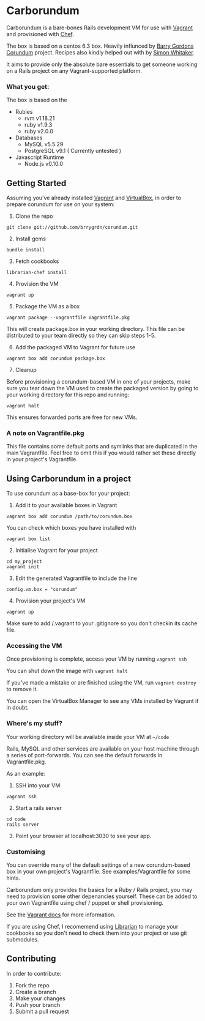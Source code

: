 # Carborundum

Carborundum is a bare-bones Rails development VM for use with [Vagrant](http://vagrantup.com) and provisioned with [Chef](http://docs-v1.vagrantup.com/v1/docs/provisioners/chef_solo.html).

The box is based on a centos 6.3 box. Heavily influnced by [Barry Gordons](https://github.com/brrygrdn) [Corundum](https://github.com/brrygrdn/corundum) project. Recipes also kindly helped out with by [Simon Whitaker](https://twitter.com/szlwzl).  

It aims to provide only the absolute bare essentials to get someone working on a Rails project on any Vagrant-supported platform.

### What you get:

The box is based on the  

- Rubies
  - rvm v1.18.21
  - ruby v1.9.3
  - ruby v2.0.0
- Databases
  - MySQL v5.5.29
  - PostgreSQL v9.1 ( Currently untested )
- Javascript Runtime
  - Node.js v0.10.0

## Getting Started

Assuming you've already installed [Vagrant](http://downloads.vagrantup.com)
and [VirtualBox](https://www.virtualbox.org/wiki/Downloads),
in order to prepare corundum for use on your system:

1. Clone the repo

  ```
  git clone git://github.com/brrygrdn/corundum.git
  ```

2. Install gems

  ```
  bundle install
  ```

3. Fetch cookbooks

  ```
  librarian-chef install
  ```

4. Provision the VM

  ```
  vagrant up
  ```

5. Package the VM as a box

  ```
  vagrant package --vagrantfile Vagrantfile.pkg
  ```

  This will create package.box in your working directory. This file can be distributed to your team directly
  so they can skip steps 1-5.

6. Add the packaged VM to Vagrant for future use

  ```
  vagrant box add corundum package.box
  ```

7. Cleanup

  Before provisioning a corundum-based VM in one of your projects, make sure you tear down the VM used
  to create the packaged version by going to your working directory for this repo and running:

  ```
  vagrant halt
  ```

  This ensures forwarded ports are free for new VMs.

### A note on Vagrantfile.pkg

This file contains some default ports and symlinks that are duplicated in the main Vagrantfile.
Feel free to omit this if you would rather set these directly in your project's Vagrantfile.

## Using Carborundum in a project

To use corundum as a base-box for your project:

1. Add it to your available boxes in Vagrant

  ```
  vagrant box add corundum /path/to/corundum.box
  ```

  You can check which boxes you have installed with

  ```
  vagrant box list
  ```

2. Initialise Vagrant for your project

  ```
  cd my_project
  vagrant init
  ```

3. Edit the generated Vagrantfile to include the line

  ```
  config.vm.box = "corundum"
  ```

4. Provision your project's VM

  ```
  vagrant up
  ```

Make sure to add /.vagrant to your .gitignore so you don't checkin its cache file.

### Accessing the VM

Once provisioning is complete, access your VM by running ```vagrant ssh```

You can shut down the image with ```vagrant halt```

If you've made a mistake or are finished using the VM, run ```vagrant destroy``` to remove it.

You can open the VirtualBox Manager to see any VMs installed by Vagrant if in doubt.

### Where's my stuff?

Your working directory will be available inside your VM at ```~/code```

Rails, MySQL and other services are available on your host machine through a series of port-forwards.
You can see the default forwards in Vagrantfile.pkg.

As an example:

1. SSH into your VM

  ```
  vagrant ssh
  ```

2. Start a rails server

  ```
  cd code
  rails server
  ```

3. Point your browser at localhost:3030 to see your app.

### Customising

You can override many of the default settings of a new corundum-based box in your own project's Vagrantfile.
See examples/Vagrantfile for some hints.

Carborundum only provides the basics for a Ruby / Rails project, you may need to provision some other depenancies yourself.
These can be added to your own Vagrantfile using chef / puppet or shell provisioning.

See the [Vagrant docs](http://docs-v1.vagrantup.com/v1/docs/provisioners.html) for more information.

If you are using Chef, I recomemend using [Librarian](https://github.com/applicationsonline/librarian)
to manage your cookbooks so you don't need to check them into your project or use git submodules.

## Contributing

In order to contribute:

1. Fork the repo
2. Create a branch
3. Make your changes
4. Push your branch
5. Submit a pull request
